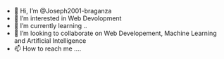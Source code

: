- 👋 Hi, I’m @Joseph2001-braganza
- 👀 I’m interested in Web Devolopment
- 🌱 I’m currently learning ..
- 💞️ I’m looking to collaborate on Web Developement, Machine Learning and Artificial Intelligence
- 📫 How to reach me ....

<!---
Joseph2001-braganza/Joseph2001-braganza is a ✨ special ✨ repository because its `README.md` (this file) appears on your GitHub profile.
You can click the Preview link to take a look at your changes.
--->
